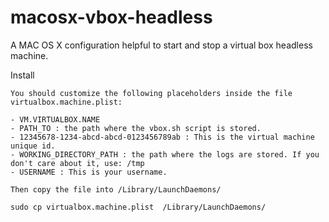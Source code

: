 macosx-vbox-headless
====================

A MAC OS X configuration helpful to start and stop a virtual box headless machine.

Install

    You should customize the following placeholders inside the file virtualbox.machine.plist:

    - VM.VIRTUALBOX.NAME
    - PATH_TO : the path where the vbox.sh script is stored.
    - 12345678-1234-abcd-abcd-0123456789ab : This is the virtual machine unique id.
    - WORKING_DIRECTORY_PATH : the path where the logs are stored. If you don't care about it, use: /tmp
    - USERNAME : This is your username.

    Then copy the file into /Library/LaunchDaemons/

    sudo cp virtualbox.machine.plist  /Library/LaunchDaemons/
